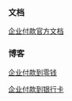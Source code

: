 ### 文档

[企业付款官方文档](https://pay.weixin.qq.com/wiki/doc/api/tools/mch_pay.php?chapter=14_1)

### 博客

[企业付款到零钱](http://blog.csdn.net/zyw_java/article/details/79371363)

[企业付款到银行卡](http://blog.csdn.net/zyw_java/article/details/79371363)
